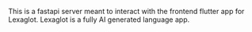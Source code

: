 This is a fastapi server meant to interact with the frontend flutter app for Lexaglot. Lexaglot is a fully AI generated language app. 
